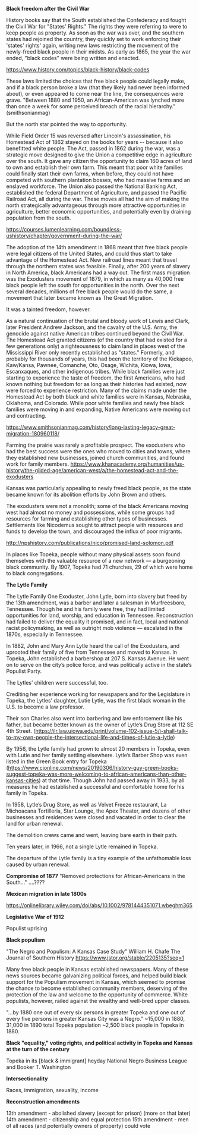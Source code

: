 **Black freedom after the Civil War**

History books say that the South established the Confederacy and fought the Civil War for "States' Rights." The rights they were referring to were to keep people as property. As soon as the war was over, and the southern states had rejoined the country, they quickly set to work enforcing their 'states' rights' again, writing new laws restricting the movement of the newly-freed black people in their midsts. As early as 1865, the year the war ended, "black codes" were being written and enacted. 

https://www.history.com/topics/black-history/black-codes

These laws limited the choices that free black people could legally make, and if a black person broke a law (that they likely had never been informed about), or even appeared to come near the line, the consequences were grave. "Between 1880 and 1950, an African-American was lynched more than once a week for some perceived breach of the racial hierarchy." (smithsonianmag)

But the north star pointed the way to opportunity. 

While Field Order 15 was reversed after Lincoln's assassination, his Homestead Act of 1862 stayed on the books for years -- because it also benefitted white people. The Act, passed in 1862 during the war, was a strategic move designed to give the Union a competitive edge in agriculture over the south. It gave any citizen the opportunity to claim 160 acres of land to own and establish their own farm. This meant that poor white families could finally start their own farms, when before, they could not have competed with southern plantation bosses, who had massive farms and an enslaved workforce. The Union also passed the National Banking Act, established the federal Department of Agriculture, and passed the Pacific Railroad Act, all during the war. These moves all had the aim of making the north strategically advantageous through more attractive opportunities in agriculture, better economic opportunities, and potentially even by draining population from the south. 

https://courses.lumenlearning.com/boundless-ushistory/chapter/government-during-the-war/

The adoption of the 14th amendment in 1868 meant that free black people were legal citizens of the United States, and could thus start to take advantage of the Homestead Act. New railroad lines meant that travel through the northern states was feasible. Finally, after 200 years of slavery in North America, black Americans had a way out. The first mass migration was the Exodusters movement of 1879, in which as many as 40,000 free black people left the south for opportunities in the north. Over the next several decades, millions of free black people would do the same, a movement that later became known as The Great Migration. 

It was a tainted freedom, however. 

As a natural continuation of the brutal and bloody work of Lewis and Clark, later President Andrew Jackson, and the cavalry of the U.S. Army, the genocide against native American tribes continued beyond the Civil War. The Homestead Act granted citizens (of the country that had existed for a few generations only) a righteousness to claim land in places west of the Mississippi River only recently established as "states." Formerly, and probably for thousands of years, this had been the territory of the Kickapoo, Kaw/Kansa, Pawnee, Comanche, Oto, Osage, Wichita, Kiowa, Iowa, Escanxaques, and other indigenous tribes. While black families were just starting to experience the taste of freedom, the first Americans, who had known nothing but freedom for as long as their histories had existed, now were forced to experience restriction. Many of the claims made under the Homestead Act by both black and white families were in Kansas, Nebraska, Oklahoma, and Colorado. While poor white families and newly free black families were moving in and expanding, Native Americans were moving out and contracting.

https://www.smithsonianmag.com/history/long-lasting-legacy-great-migration-180960118/

Farming the prairie was rarely a profitable prospect. The exodusters who had the best success were the ones who moved to cities and towns, where they established new businesses, joined church communities, and found work for family members. 
https://www.khanacademy.org/humanities/us-history/the-gilded-age/american-west/a/the-homestead-act-and-the-exodusters

Kansas was particularly appealing to newly freed black people, as the state became known for its abolition efforts by John Brown and others. 

The exodusters were not a monolith; some of the black Americans moving west had almost no money and possessions, while some groups had resources for farming and establishing other types of businesses. Settlements like Nicodemus sought to attract people with resources and funds to develop the town, and discouraged the influx of poor migrants. 

http://npshistory.com/publications/nico/promised-land-solomon.pdf

In places like Topeka, people without many physical assets soon found themselves with the valuable resource of a new network — a burgeoning black community. By 1907, Topeka had 71 churches, 29 of which were home to black congregations. 








**The Lytle Family**

The Lytle Family
One Exoduster, John Lytle, born into slavery but freed by the 13th amendment, was a barber and later a salesman in Murfreesboro, Tennessee. Though he and his family were free, they had limited opportunities for land, worship, and education in Tennessee. Reconstruction had failed to deliver the equality it promised, and in fact, local and national racist policymaking, as well as outright mob violence — escalated in the 1870s, especially in Tennessee.

In 1882, John and Mary Ann Lytle heard the call of the Exodusters, and uprooted their family of five from Tennessee and moved to Kansas. In Topeka, John established a barbershop at 207 S. Kansas Avenue. He went on to serve on the city’s police force, and was politically active in the state’s Populist Party.

The Lytles’ children were successful, too.

Crediting her experience working for newspapers and for the Legislature in Topeka, the Lytles’ daughter, Lutie Lytle, was the first black woman in the U.S. to become a law professor.

Their son Charles also went into barbering and law enforcement like his father, but became better known as the owner of Lytle’s Drug Store at 112 SE 4th Street. (https://ilr.law.uiowa.edu/print/volume-102-issue-5/i-shall-talk-to-my-own-people-the-intersectional-life-and-times-of-lutie-a-lytle)

By 1956, the Lytle family had grown to almost 20 members in Topeka, even with Lutie and her family settling elsewhere. Lytle’s Barber Shop was even listed in the Green Book entry for Topeka (https://www.cjonline.com/news/20190306/history-guy-green-books-suggest-topeka-was-more-welcoming-to-african-americans-than-other-kansas-cities) at that time. Though John had passed away in 1933, by all measures he had established a successful and comfortable home for his family in Topeka.

In 1958, Lytle’s Drug Store, as well as Velvet Freeze restaurant, La Michoacana Tortilleria, Star Lounge, the Apex Theater, and dozens of other businesses and residences were closed and vacated in order to clear the land for urban renewal.

The demolition crews came and went, leaving bare earth in their path.

Ten years later, in 1966, not a single Lytle remained in Topeka.

The departure of the Lytle family is a tiny example of the unfathomable loss caused by urban renewal.



**Compromise of 1877**
"Removed protections for African-Americans in the South..." ....????





**Mexican migration in late 1800s**




https://onlinelibrary.wiley.com/doi/abs/10.1002/9781444351071.wbeghm365





**Legislative War of 1912**

Populist uprising

**Black populism**

"The Negro and Populism: A Kansas Case Study"
William H. Chafe
The Journal of Southern History
https://www.jstor.org/stable/2205135?seq=1

Many free black people in Kansas established newspapers. Many of these news sources became galvanizing political forces, and helped build black support for the Populism movement in Kansas, which seemed to promise the chance to become established community members, deserving of the protection of the law and welcome to the opportunity of commerce. White populists, however, railed against the wealthy and well-bred upper classes. 

"...by 1880 one out of every six persons in greater Topeka and one out of every five persons in greater Kansas City was a Negro."
~15,000 in 1880, 31,000 in 1890 total Topeka population
~2,500 black people in Topeka in 1880. 




**Black "equality," voting rights, and political activity in Topeka and Kansas at the turn of the century**

Topeka in its [black & immigrant] heyday
National Negro Business League and Booker T. Washington


**Intersectionality**

Races, immigration, sexuality, income

**Reconstruction amendments**

13th amendment - abolished slavery (except for prison) (more on that later)
14th amendment - citizenship and equal protection
15th amendment - men of all races (and potentially owners of property) could vote


